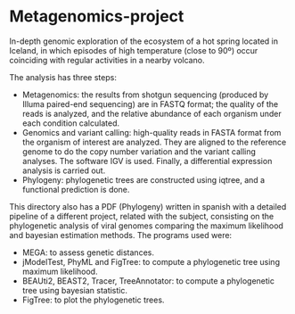 # Metagenomics-project
In-depth genomic exploration of the ecosystem of a hot spring located in Iceland, in which episodes of high temperature (close to 90º) occur coinciding with regular activities in a nearby volcano.

The analysis has three steps:
  - Metagenomics: the results from shotgun sequencing (produced by Illuma paired-end sequencing) are in FASTQ format; the quality of the reads is analyzed, and the relative abundance of each organism under each condition calculated.
  - Genomics and variant calling: high-quality reads in FASTA format from the organism of interest are analyzed. They are aligned to the reference genome to do the copy number variation and the variant calling analyses. The software IGV is used. Finally, a differential expression analysis is carried out.
  - Phylogeny: phylogenetic trees are constructed using iqtree, and a functional prediction is done.



This directory also has a PDF (Phylogeny) written in spanish with a detailed pipeline of a different project, related with the subject, consisting on the phylogenetic analysis of viral genomes comparing the maximum likelihood and bayesian estimation methods. The programs used were:
  - MEGA: to assess genetic distances.
  - jModelTest, PhyML and FigTree: to compute a phylogenetic tree using maximum likelihood.
  - BEAUti2, BEAST2, Tracer, TreeAnnotator: to compute a phylogenetic tree using bayesian statistic.
  - FigTree: to plot the phylogenetic trees.
